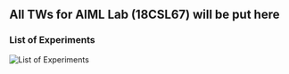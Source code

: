 ## All TWs for AIML Lab (18CSL67) will be put here
### List of Experiments  
![List of Experiments](https://i.ibb.co/8rYpFJC/image.png)
